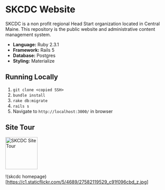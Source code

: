 # SKCDC Website

SKCDC is a non profit regional Head Start organization located in Central Maine. This repository is the public website and administrative content management system.
  - **Language:** Ruby 2.3.1
  - **Framework:** Rails 5
  - **Database:** Postgres
  - **Styling:** Materialize

## Running Locally
  1. ```git clone <copied SSH>```
  2. ```bundle install```
  3. ```rake db:migrate```
  4. ```rails s```
  5. Navigate to ```http://localhost:3000/``` in browser

## Site Tour
<a href="https://youtu.be/dPQfpSDbJy8"><img alt="SKCDC Site Tour" src="https://ih0.redbubble.net/image.25011287.7046/flat,800x800,070,f.u2.jpg" width="100" /></a>

!(skcdc homepage)[https://c1.staticflickr.com/5/4689/27582119529_c91f096cbd_z.jpg]
